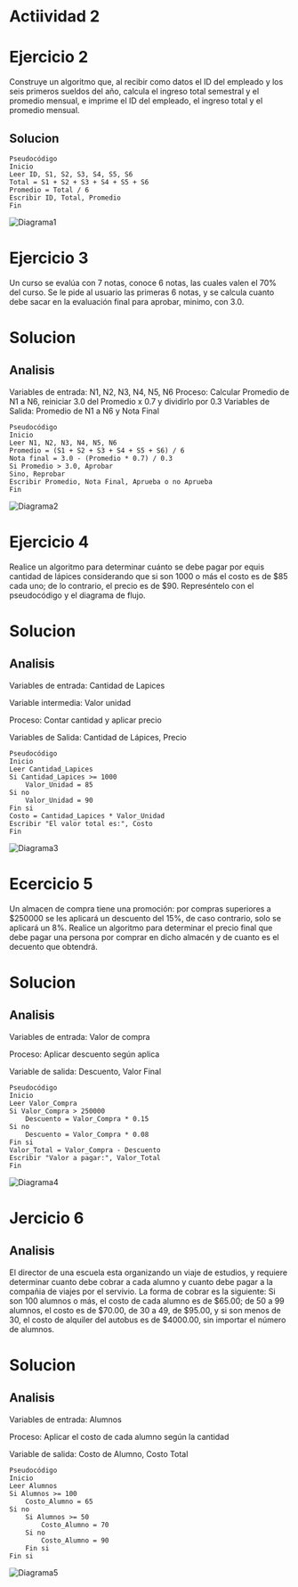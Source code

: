 # Actiividad 2

# Ejercicio 2
Construye un algoritmo que, al recibir como datos el ID del empleado y los seis primeros sueldos del año, calcula el ingreso total semestral y el promedio mensual, e imprime el ID del empleado, el ingreso total y el promedio mensual.

## Solucion
```
Pseudocódigo
Inicio
Leer ID, S1, S2, S3, S4, S5, S6
Total = S1 + S2 + S3 + S4 + S5 + S6
Promedio = Total / 6
Escribir ID, Total, Promedio
Fin
```

![Diagrama1](/imagenes/Ejercicio2.png)


# Ejercicio 3

Un curso se evalúa con 7 notas, conoce 6 notas, las cuales valen el 70% del curso. Se le pide al usuario las primeras 6 notas, y se calcula cuanto debe sacar en la evaluación final para aprobar, minimo, con 3.0.

# Solucion

## Analisis
Variables de entrada: N1, N2, N3, N4, N5, N6 Proceso: Calcular Promedio de N1 a N6, reiniciar 3.0 del Promedio x 0.7 y dividirlo por 0.3 Variables de Salida: Promedio de N1 a N6 y Nota Final
```
Pseudocódigo
Inicio
Leer N1, N2, N3, N4, N5, N6
Promedio = (S1 + S2 + S3 + S4 + S5 + S6) / 6
Nota final = 3.0 - (Promedio * 0.7) / 0.3
Si Promedio > 3.0, Aprobar
Sino, Reprobar
Escribir Promedio, Nota Final, Aprueba o no Aprueba
Fin
```

![Diagrama2](/imagenes/Ejercicio3.png)


# Ejercicio 4

Realice un algoritmo para determinar cuánto se debe pagar por equis cantidad de lápices considerando que si son 1000 o más el costo es de $85 cada uno; de lo contrario, el precio es de $90. Represéntelo con el pseudocódigo y el diagrama de flujo.

# Solucion

## Analisis
Variables de entrada: Cantidad de Lapices

Variable intermedia: Valor unidad

Proceso: Contar cantidad y aplicar precio

Variables de Salida: Cantidad de Lápices, Precio

```
Pseudocódigo
Inicio
Leer Cantidad_Lapices
Si Cantidad_Lapices >= 1000
    Valor_Unidad = 85
Si no
    Valor_Unidad = 90
Fin si
Costo = Cantidad_Lapices * Valor_Unidad
Escribir "El valor total es:", Costo
Fin 
```

![Diagrama3](/imagenes/Diagramadeflujo1.png)

# Ecercicio 5

Un almacen de compra tiene una promoción: por compras superiores a $250000 se les aplicará un descuento del 15%, de caso contrario, solo se aplicará un 8%. Realice un algoritmo para determinar el precio final que debe pagar una persona por comprar en dicho almacén y de cuanto es el decuento que obtendrá.

# Solucion

## Analisis
Variables de entrada: Valor de compra

Proceso: Aplicar descuento según aplica

Variable de salida: Descuento, Valor Final

```
Pseudocódigo
Inicio
Leer Valor_Compra
Si Valor_Compra > 250000
    Descuento = Valor_Compra * 0.15
Si no
    Descuento = Valor_Compra * 0.08
Fin si
Valor_Total = Valor_Compra - Descuento
Escribir "Valor a pagar:", Valor_Total
Fin
```

![Diagrama4](/imagenes/Ejercicio6.png)

# Jercicio 6

## Analisis
El director de una escuela esta organizando un viaje de estudios, y requiere determinar cuanto debe cobrar a cada alumno y cuanto debe pagar a la compañia de viajes por el servivio. La forma de cobrar es la siguiente: Si son 100 alumnos o más, el costo de cada alumno es de $65.00; de 50 a 99 alumnos, el costo es de $70.00, de 30 a 49, de $95.00, y si son menos de 30, el costo de alquiler del autobus es de $4000.00, sin importar el número de alumnos.

# Solucion

## Analisis
Variables de entrada: Alumnos

Proceso: Aplicar el costo de cada alumno según la cantidad

Variable de salida: Costo de Alumno, Costo Total
```
Pseudocódigo
Inicio
Leer Alumnos
Si Alumnos >= 100
    Costo_Alumno = 65
Si no 
    Si Alumnos >= 50
        Costo_Alumno = 70
    Si no
        Costo_Alumno = 90
    Fin si
Fin si 
```
![Diagrama5](/imagenes/Ejercicio6.png)
